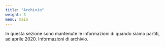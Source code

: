 ```yaml
---
title: "Archivio"
weight: 3
menu: main
---
```


In questa sezione sono mantenute le informazioni di quando siamo partiti, ad aprile 2020.  Informazioni di archivio.

